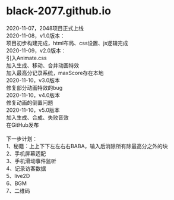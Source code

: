 # black-2077.github.io
2020-11-07，2048项目正式上线<br>
2020-11-08，v1.0版本：<br>
项目初步构建完成，html布局、css设置、js逻辑完成<br>
2020-11-09，v2.0版本：<br>
引入Animate.css<br>
加入生成、移动、合并动画特效<br>
加入最高分记录系统，maxScore存在本地<br>
2020-11-10，v3.0版本<br>
修复部分动画特效的bug<br>
2020-11-10，v4.0版本<br>
修复动画的倒置问题<br>
2020-11-10，v5.0版本<br>
加入生成、合成、失败音效<br>
在GitHub发布<br>
<br>
下一步计划：<br>
1、秘籍：上上下下左左右右BABA，输入后消除所有除最高分之外的块<br>
2、手机屏幕适配<br>
3、手机滑动事件监听<br>
4、记录访客数据<br>
5、live2D<br>
6、BGM<br>
7、二维码<br>
